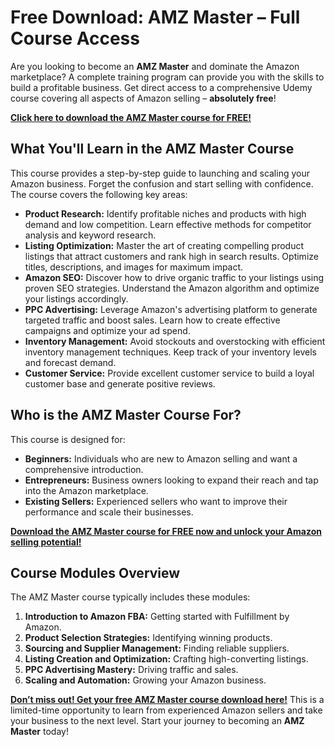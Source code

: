# Free Download: AMZ Master – Full Course Access

Are you looking to become an **AMZ Master** and dominate the Amazon marketplace? A complete training program can provide you with the skills to build a profitable business. Get direct access to a comprehensive Udemy course covering all aspects of Amazon selling – **absolutely free**!

[**Click here to download the AMZ Master course for FREE!**](https://udemywork.com/amz-master)

## What You'll Learn in the AMZ Master Course

This course provides a step-by-step guide to launching and scaling your Amazon business. Forget the confusion and start selling with confidence. The course covers the following key areas:

*   **Product Research:** Identify profitable niches and products with high demand and low competition. Learn effective methods for competitor analysis and keyword research.
*   **Listing Optimization:** Master the art of creating compelling product listings that attract customers and rank high in search results. Optimize titles, descriptions, and images for maximum impact.
*   **Amazon SEO:** Discover how to drive organic traffic to your listings using proven SEO strategies. Understand the Amazon algorithm and optimize your listings accordingly.
*   **PPC Advertising:** Leverage Amazon's advertising platform to generate targeted traffic and boost sales. Learn how to create effective campaigns and optimize your ad spend.
*   **Inventory Management:** Avoid stockouts and overstocking with efficient inventory management techniques. Keep track of your inventory levels and forecast demand.
*   **Customer Service:** Provide excellent customer service to build a loyal customer base and generate positive reviews.

## Who is the AMZ Master Course For?

This course is designed for:

*   **Beginners:** Individuals who are new to Amazon selling and want a comprehensive introduction.
*   **Entrepreneurs:** Business owners looking to expand their reach and tap into the Amazon marketplace.
*   **Existing Sellers:** Experienced sellers who want to improve their performance and scale their businesses.

[**Download the AMZ Master course for FREE now and unlock your Amazon selling potential!**](https://udemywork.com/amz-master)

## Course Modules Overview

The AMZ Master course typically includes these modules:

1.  **Introduction to Amazon FBA:** Getting started with Fulfillment by Amazon.
2.  **Product Selection Strategies:** Identifying winning products.
3.  **Sourcing and Supplier Management:** Finding reliable suppliers.
4.  **Listing Creation and Optimization:** Crafting high-converting listings.
5.  **PPC Advertising Mastery:** Driving traffic and sales.
6.  **Scaling and Automation:** Growing your Amazon business.

[**Don’t miss out! Get your free AMZ Master course download here!**](https://udemywork.com/amz-master) This is a limited-time opportunity to learn from experienced Amazon sellers and take your business to the next level. Start your journey to becoming an **AMZ Master** today!
